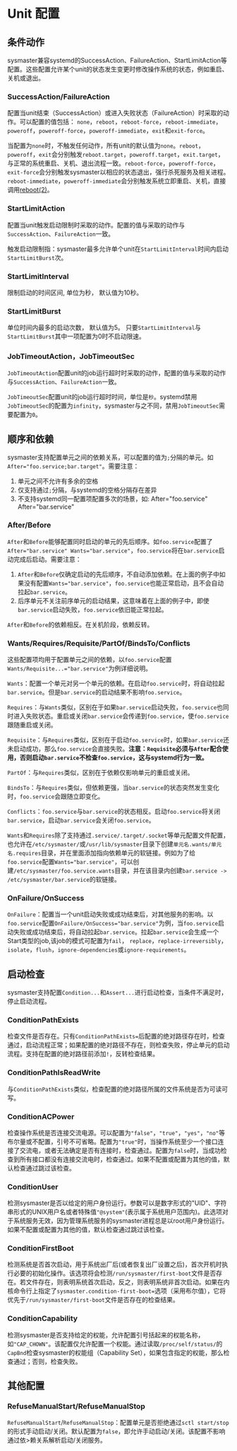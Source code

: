 # Unit 配置

## 条件动作

sysmaster兼容systemd的SuccessAction、FailureAction、StartLimitAction等配置。这些配置允许某个unit的状态发生变更时修改操作系统的状态，例如重启、关机或退出。

### SuccessAction/FailureAction

配置当unit结束（SuccessAction）或进入失败状态（FailureAction）时采取的动作。可以配置的值包括： `none`，`reboot`，`reboot-force`，`reboot-immediate`，`poweroff`，`poweroff-force`，`poweroff-immediate`，`exit`和`exit-force`。

当配置为`none`时，不触发任何动作，所有unit的默认值为`none`。`reboot`，`poweroff`，`exit`会分别触发`reboot.target`，`poweroff.target`，`exit.target`，与正常的系统重启、关机、退出流程一致。`reboot-force`，`poweroff-force`，`exit-force`会分别触发sysmaster以相应的状态退出，强行杀死服务及相关进程。`reboot-immediate`，`poweroff-immediate`会分别触发系统立即重启、关机，直接调用[reboot(2)](https://man7.org/linux/man-pages/man2/reboot.2.html)。

### StartLimitAction

配置当unit触发启动限制时采取的动作。配置的值与采取的动作与`SuccessAction`、`FailureAction`一致。

触发启动限制指：sysmaster最多允许单个unit在`StartLimitInterval`时间内启动`StartLimitBurst`次。

### StartLimitInterval

限制启动的时间区间, 单位为秒， 默认值为10秒。

### StartLimitBurst

单位时间内最多的启动次数， 默认值为5。 只要`StartLimitInterval`与`StartLimitBurst`其中一项配置为0时不启动限速。

### JobTimeoutAction，JobTimeoutSec

`JobTimeoutAction`配置unit的job运行超时时采取的动作，配置的值与采取的动作与`SuccessAction`、`FailureAction`一致。

`JobTimeoutSec`配置unit的job运行超时时间，单位是`秒`。systemd禁用`JobTimeoutSec`的配置为`infinity`，sysmaster与之不同，禁用`JobTimeoutSec`需要配置为`0`。

## 顺序和依赖

sysmaster支持配置单元之间的依赖关系，可以配置的值为`;`分隔的单元。如`After="foo.service;bar.target"`。需要注意：

1. 单元之间不允许有多余的空格
2. 仅支持通过`;`分隔，与systemd的空格分隔存在差异
3. 不支持systemd同一配置项配置多次的场景，如:
    After="foo.service"
    After="bar.service"

### After/Before

`After`和`Before`能够配置同时启动的单元的先后顺序。如`foo.service`配置了`After="bar.service" Wants="bar.service"`，`foo.service`将在`bar.service`启动完成后启动。需要注意：

1. `After`和`Before`仅确定启动的先后顺序，不自动添加依赖。在上面的例子中如果没有配置`Wants="bar.service"`，`foo.service`也能正常启动，且不会自动拉起`bar.service`。
2. 后序单元不关注前序单元的启动结果，这意味着在上面的例子中，即使`bar.service`启动失败，`foo.service`依旧能正常拉起。

`After`和`Before`的依赖相反。在关机阶段，依赖反转。

### Wants/Requires/Requisite/PartOf/BindsTo/Conflicts

这些配置项均用于配置单元之间的依赖，以`foo.service`配置`Wants/Requisite...="bar.service"`为例详细说明。

`Wants`：配置一个单元对另一个单元的依赖。在启动`foo.service`时，将自动拉起`bar.service`。但是`bar.service`的启动结果不影响`foo.service`。

`Requires`：与`Wants`类似，区别在于如果`bar.service`启动失败，`foo.service`也同时进入失败状态。重启或关闭`bar.service`会传递到`foo.service`，使`foo.service`跟随重启或关闭。

`Requisite`：与`Requires`类似，区别在于启动`foo.service`时，如果`bar.service`还未启动成功，那么`foo.service`会直接失败。**注意：`Requisite`必须与`After`配合使用，否则启动`bar.service`不检查`foo.service`，这与systemd行为一致。**

`PartOf`：与`Requires`类似，区别在于依赖仅影响单元的重启或关闭。

`BindsTo`：与`Requires`类似，但依赖更强，当`bar.service`的状态突然发生变化时，`foo.service`会跟随立即变化。

`Conflicts`：`foo.service`与`bar.service`的状态相反。启动`foo.service`将关闭`bar.service`，启动`bar.service`会关闭`foo.service`。

`Wants`和`Requires`除了支持通过`.service/.target/.socket`等单元配置文件配置，也允许在`/etc/sysmaster/`或`/usr/lib/sysmaster`目录下创建`单元名.wants/单元名.requires`目录，并在里面添加指向依赖单元的软链接。例如为了给`foo.service`配置`Wants="bar.service"`，可以创建`/etc/sysmaster/foo.service.wants`目录，并在该目录内创建`bar.service -> /etc/sysmaster/bar.service`的软链接。

### OnFailure/OnSuccess

`OnFailure`：配置当一个unit启动失败或成功结束后，对其他服务的影响。以`foo.service`配置`OnFailure/OnSuccess="bar.service"`为例，当`foo.service`启动失败或成功结束后，将自动拉起`bar.service`。拉起`bar.service`会生成一个Start类型的job,该job的模式可配置为`fail`， `replace`，`replace-irreversibly`，`isolate`，`flush`，`ignore-dependencies`或`ignore-requirements`。

## 启动检查

sysmaster支持配置`Condition...`和`Assert...`进行启动检查，当条件不满足时，停止启动流程。

### ConditionPathExists

检查文件是否存在。只有`ConditionPathExists=`后配置的绝对路径存在时，检查通过，启动流程正常；如果配置的绝对路径不存在，则检查失败，停止单元的启动流程。支持在配置的绝对路径前添加`!`，反转检查结果。

### ConditionPathIsReadWrite

与`ConditionPathExists`类似，检查配置的绝对路径所属的文件系统是否为可读可写。

### ConditionACPower

检查操作系统是否连接交流电源。可以配置为`"false"`，`"true"`，`"yes"`，`"no"`等布尔量或不配置，引号不可省略。配置为`"true"`时，当操作系统至少一个接口连接了交流电，或者无法确定是否有连接时，检查通过。配置为`false`时，当成功检查到所有接口都没有连接交流电时，检查通过。如果不配置或配置为其他的值，默认检查通过跳过该检查。

### ConditionUser

检测sysmaster是否以给定的用户身份运行。参数可以是数字形式的"UID"、字符串形式的UNIX用户名或者特殊值`"@system"`(表示属于系统用户范围内)。此选项对于系统服务无效，因为管理系统服务的sysmaster进程总是以root用户身份运行。如果不配置或配置为其他的值，默认检查通过跳过该检查。

### ConditionFirstBoot

检测系统是否首次启动，用于系统出厂后(或者恢复出厂设置之后)，首次开机时执行必要的初始化操作。该选项将会检测`/run/sysmaster/first-boot`文件是否存在。若文件存在，则表明系统首次启动，反之，则表明系统非首次启动。如果在内核命令行上指定了`sysmaster.condition-first-boot=`选项（采用布尔值），它将优先于`/run/sysmaster/first-boot`文件是否存在的检查结果。

### ConditionCapability

检测sysmaster是否支持给定的权能，允许配置引号括起来的权能名称，如`"CAP_CHOWN"`。该配置仅允许配置一个权能。通过读取`/proc/self/status/`的`CapBnd`检查sysmaster的权能组（Capability Set），如果包含指定的权能，那么检查通过；否则，检查失败。

## 其他配置

### RefuseManualStart/RefuseManualStop

`RefuseManualStart`/`RefuseManualStop`：配置单元是否拒绝通过`sctl start/stop`的形式手动启动/关闭。默认配置为`false`，即允许手动启动/关闭。该配置不影响通过依>赖关系解析启动/关闭服务。
